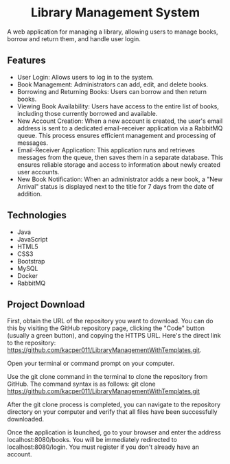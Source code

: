 <h1 align="center">Library Management System</h1>

A web application for managing a library, allowing users to manage books, borrow and return them, and handle user login.
## Features

- User Login: Allows users to log in to the system.
- Book Management: Administrators can add, edit, and delete books.
- Borrowing and Returning Books: Users can borrow and then return books.
- Viewing Book Availability: Users have access to the entire list of books, including those currently borrowed and available.
- New Account Creation: When a new account is created, the user's email address is sent to a dedicated email-receiver application via a RabbitMQ queue. This process ensures efficient management and processing of messages.
- Email-Receiver Application: This application runs and retrieves messages from the queue, then saves them in a separate database. This ensures reliable storage and access to information about newly created user accounts.
- New Book Notification: When an administrator adds a new book, a "New Arrival" status is displayed next to the title for 7 days from the date of addition.

## Technologies

- Java
- JavaScript
- HTML5
- CSS3
- Bootstrap
- MySQL
- Docker
- RabbitMQ

## Project Download
First, obtain the URL of the repository you want to download. You can do this by visiting the GitHub repository page, clicking the "Code" button (usually a green button), and copying the HTTPS URL. Here's the direct link to the repository: https://github.com/kacper011/LibraryManagementWithTemplates.git.

Open your terminal or command prompt on your computer.

Use the git clone command in the terminal to clone the repository from GitHub. The command syntax is as follows:
git clone https://github.com/kacper011/LibraryManagementWithTemplates.git

After the git clone process is completed, you can navigate to the repository directory on your computer and verify that all files have been successfully downloaded.

Once the application is launched, go to your browser and enter the address localhost:8080/books. You will be immediately redirected to localhost:8080/login. You must register if you don't already have an account.

